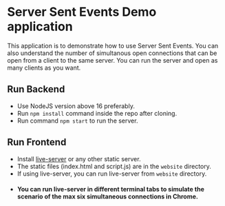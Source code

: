 # Server Sent Events Demo application

This application is to demonstrate how to use Server Sent Events. You can also understand the number of simultanous open connections that can be open from a client to the same server. You can run the server and open as many clients as you want.

## Run Backend

- Use NodeJS version above 16 preferably.
- Run `npm install` command inside the repo after cloning.
- Run command `npm start` to run the server.

## Run Frontend

- Install [live-server](https://www.npmjs.com/package/live-server) or any other static server.
- The static files (index.html and script.js) are in the `website` directory.
- If using live-server, you can run live-server from `website` directory.
- #### You can run live-server in different terminal tabs to simulate the scenario of the max six simultaneous connections in Chrome.
